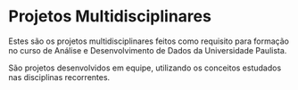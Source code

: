 # Projetos Multidisciplinares

Estes são os projetos multidisciplinares feitos como requisito para formação no curso de Análise e Desenvolvimento de Dados da Universidade Paulista.

São projetos desenvolvidos em equipe, utilizando os conceitos estudados nas disciplinas recorrentes.
